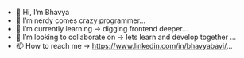 - 👋 Hi, I’m Bhavya
- 👀 I’m nerdy comes crazy programmer...
- 🌱 I’m currently learning -> digging frontend deeper...
- 💞️ I’m looking to collaborate on -> lets learn and develop together ...
- 📫 How to reach me -> https://www.linkedin.com/in/bhavyabavi/...

<!---
Bhavyalollipop/Bhavyalollipop is a ✨ special ✨ repository because its `README.md` (this file) appears on your GitHub profile.
You can click the Preview link to take a look at your changes.
--->
